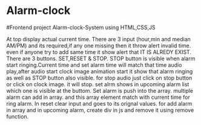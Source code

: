 # Alarm-clock

#Frontend project Alarm-clock-System using HTML,CSS,JS

At top display actual current time. There are 3 input (hour,min and median AM/PM) and its required,if any one missing then it throw alert invalid time. even if anyone try to add same time it show alert that IT IS ALREDY EXIST. There are 3 buttons. SET,RESET & STOP. STOP button is visible when alarm start ringing.Current time and set alarm time will match that time audio play,after audio start clock image animation start it show that alarm ringing as well as STOP button also visible. for stop audio just click on stop button or click on clock image. it will stop. set alrm shows in upcoming alarm list which one is visible at the buttom. Set alarm is push into the array. multiple alarm can add in array. and this array element match with current time for ring alarm. In reset clear input and goes to its orignal values. for add alarm in array and in upcoming alarm, create div in js and remove it using remove function.
